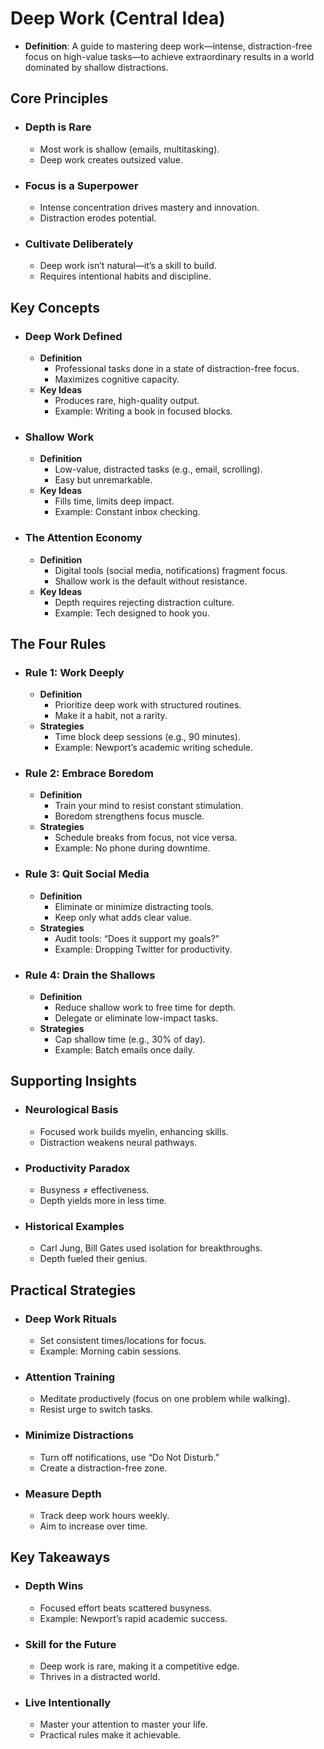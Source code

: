 # Deep Work (Central Idea)

- **Definition**: A guide to mastering deep work—intense, distraction-free focus on high-value tasks—to achieve extraordinary results in a world dominated by shallow distractions.

## Core Principles

- ### Depth is Rare

  - Most work is shallow (emails, multitasking).
  - Deep work creates outsized value.
- ### Focus is a Superpower

  - Intense concentration drives mastery and innovation.
  - Distraction erodes potential.
- ### Cultivate Deliberately

  - Deep work isn’t natural—it’s a skill to build.
  - Requires intentional habits and discipline.

## Key Concepts

- ### Deep Work Defined

  - **Definition**
    - Professional tasks done in a state of distraction-free focus.
    - Maximizes cognitive capacity.
  - **Key Ideas**
    - Produces rare, high-quality output.
    - Example: Writing a book in focused blocks.
- ### Shallow Work

  - **Definition**
    - Low-value, distracted tasks (e.g., email, scrolling).
    - Easy but unremarkable.
  - **Key Ideas**
    - Fills time, limits deep impact.
    - Example: Constant inbox checking.
- ### The Attention Economy

  - **Definition**
    - Digital tools (social media, notifications) fragment focus.
    - Shallow work is the default without resistance.
  - **Key Ideas**
    - Depth requires rejecting distraction culture.
    - Example: Tech designed to hook you.

## The Four Rules

- ### Rule 1: Work Deeply

  - **Definition**
    - Prioritize deep work with structured routines.
    - Make it a habit, not a rarity.
  - **Strategies**
    - Time block deep sessions (e.g., 90 minutes).
    - Example: Newport’s academic writing schedule.
- ### Rule 2: Embrace Boredom

  - **Definition**
    - Train your mind to resist constant stimulation.
    - Boredom strengthens focus muscle.
  - **Strategies**
    - Schedule breaks from focus, not vice versa.
    - Example: No phone during downtime.
- ### Rule 3: Quit Social Media

  - **Definition**
    - Eliminate or minimize distracting tools.
    - Keep only what adds clear value.
  - **Strategies**
    - Audit tools: “Does it support my goals?”
    - Example: Dropping Twitter for productivity.
- ### Rule 4: Drain the Shallows

  - **Definition**
    - Reduce shallow work to free time for depth.
    - Delegate or eliminate low-impact tasks.
  - **Strategies**
    - Cap shallow time (e.g., 30% of day).
    - Example: Batch emails once daily.

## Supporting Insights

- ### Neurological Basis

  - Focused work builds myelin, enhancing skills.
  - Distraction weakens neural pathways.
- ### Productivity Paradox

  - Busyness ≠ effectiveness.
  - Depth yields more in less time.
- ### Historical Examples

  - Carl Jung, Bill Gates used isolation for breakthroughs.
  - Depth fueled their genius.

## Practical Strategies

- ### Deep Work Rituals

  - Set consistent times/locations for focus.
  - Example: Morning cabin sessions.
- ### Attention Training

  - Meditate productively (focus on one problem while walking).
  - Resist urge to switch tasks.
- ### Minimize Distractions

  - Turn off notifications, use “Do Not Disturb.”
  - Create a distraction-free zone.
- ### Measure Depth

  - Track deep work hours weekly.
  - Aim to increase over time.

## Key Takeaways

- ### Depth Wins

  - Focused effort beats scattered busyness.
  - Example: Newport’s rapid academic success.
- ### Skill for the Future

  - Deep work is rare, making it a competitive edge.
  - Thrives in a distracted world.
- ### Live Intentionally

  - Master your attention to master your life.
  - Practical rules make it achievable.
